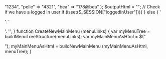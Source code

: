 <?php

session_start();

//users
$users = array(
	"anna" => "1234",
	"pelle" => "4321",
	"bea" => "178@bea"
);

$outputHtml = "";

// Check if we have a logged in user 
if (isset($_SESSION["loggedInUser"])){

}
else {

	'<p><label for="username>User name:</label>'.
	'<input type="text" id="username" name="username"></p>'.
	'<p><label for="password>Password:</label>'.
	'<input type="password" id="password" name="password"></p>'.
	'</form>';
}

function CreateNewMainMenu (menuLinks) {

		var myMenuTree = buildMenuTreeStructure(menuLinks);

		var myMainMenuAsHtml = $("<ul class='nav navbar-nav'></ul>");

		myMainMenuAsHtml = buildNewMainMenu (myMainMenuAsHtml, menuTree);
	}